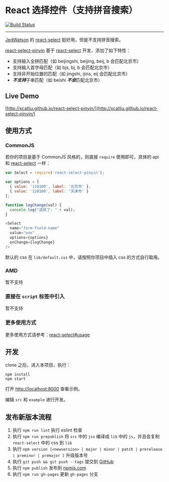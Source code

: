 React 选择控件（支持拼音搜索）
===

[![Build Status](https://travis-ci.org/xcatliu/react-select-pinyin.svg?branch=master)](https://travis-ci.org/xcatliu/react-select-pinyin)

---

[JedWatson](https://github.com/JedWatson) 的 [react-select] 挺好用，但是不支持拼音搜索。

[react-select-pinyin] 基于 [react-select] 开发，添加了如下特性：

- 支持输入全拼匹配（如 beijingshi, beijing, beij, b 会匹配北京市）
- 支持输入首字母匹配（如 bjs, bj, b 会匹配北京市）
- 支持非开始位置的匹配（如 jingshi, ijins, eij 会匹配北京市）
- ***不支持***子串匹配（如 beishi ***不会***匹配北京市）

## Live Demo

[http://xcatliu.github.io/react-select-pinyin/](http://xcatliu.github.io/react-select-pinyin/)

## 使用方式

### CommonJS

若你的项目是基于 CommonJS 风格的，则直接 `require` 使用即可，具体的 api 和 [react-select] 一样：

```js
var Select = require('react-select-pinyin');

var options = [
  { value: '110100', label: '北京市' },
  { value: '120100', label: '天津市' }
];

function logChange(val) {
  console.log("选择了: " + val);
}

<Select
  name="form-field-name"
  value="one"
  options={options}
  onChange={logChange}
/>
```

默认的 css 在 `lib/default.css` 中，请按照你项目中插入 css 的方式自行取用。

### AMD

暂不支持

### 直接在 `script` 标签中引入

暂不支持

### 更多使用方式

更多使用方式请参考：[react-select#usage](https://github.com/JedWatson/react-select#usage)

## 开发

clone 之后，进入本项目，执行：

```shell
npm install
npm start
```

打开 [http://localhost:8000](http://localhost:8000) 查看示例。

编辑 `src` 和 `example` 进行开发。

## 发布新版本流程

1. 执行 `npm run lint` 执行 eslint 检查
2. 执行 `npm run prepublish` 将 `src` 中的 `jsx` 编译成 `lib` 中的 `js`，并且会复制 `react-select` 中的 css 到 `lib`
3. 执行 `npm version [<newversion> | major | minor | patch | prerelease | preminor | premajor ]` 升级版本号
4. 执行 `git push && git push --tags` 提交到 [GitHub](https://github.com/xcatliu/react-select-pinyin)
5. 执行 `npm publish` 发布到 [npmjs.com](https://www.npmjs.com/)
6. 执行 `npm run gh-pages` 更新 `gh-pages` 分支

[react-select]: https://github.com/JedWatson/react-select
[react-select-pinyin]: https://github.com/xcatliu/react-select-pinyin
